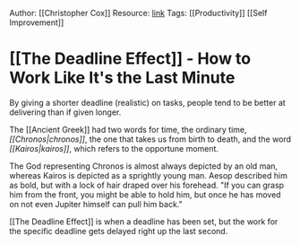 Author: [[Christopher Cox]]
Resource: [link](https://1drv.ms/u/s!AugTHkJKq_IEhc0TngryzAOV_z84bA?e=lYoa0p)
Tags: [[Productivity]] [[Self Improvement]]

# [[The Deadline Effect]] - How to Work Like It's the Last Minute

By giving a shorter deadline (realistic) on tasks, people tend to be better at delivering than if given longer.

The [[Ancient Greek]] had two words for time, the ordinary time, *[[Chronos|chronos]]*, the one that takes us from birth to death, and the word *[[Kairos|kairos]]*, which refers to the opportune moment.

The God representing Chronos is almost always depicted by an old man, whereas Kairos is depicted as a sprightly young man. Aesop described him as bold, but with a lock of hair draped over his forehead. "If you can grasp him from the front, you might be able to hold him, but once he has moved on not even Jupiter himself can pull him back."

[[The Deadline Effect]] is when a deadline has been set, but the work for the specific deadline gets delayed right up the last second.

